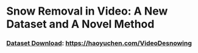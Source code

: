 # Snow Removal in Video: A New Dataset and A Novel Method

### [Dataset Download](https://haoyuchen.com/VideoDesnowing): https://haoyuchen.com/VideoDesnowing

